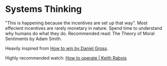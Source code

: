 # Systems Thinking

"This is happening because the incentives are set up that way". Most effecient incentives are rarely monetary in nature. Spend time to understand why humans do what they do. Recommended read: The Theory of Moral Sentiments by Adam Smith.

Heavily inspired from [How to win by Daniel Gross](https://youtu.be/LH1bewTg-P4?t=1188).

Highly recommended watch: [How to operate \| Keith Rabois](https://www.youtube.com/watch?v=6fQHLK1aIBs)

